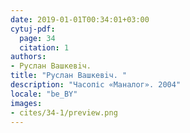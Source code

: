 ```yaml
---
date: 2019-01-01T00:34:01+03:00
cytuj-pdf:
  page: 34
  citation: 1
authors:
- Руслан Вашкевiч. 
title: "Руслан Вашкевiч. "
description: "Часопіс «Маналог». 2004"
locale: "be_BY"
images:
- cites/34-1/preview.png
---
```


